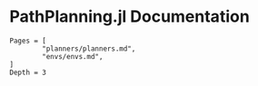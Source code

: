 # PathPlanning.jl Documentation

```@contents
Pages = [
        "planners/planners.md",
        "envs/envs.md",
]
Depth = 3
```
